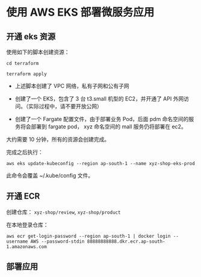 # 使用 AWS EKS 部署微服务应用

## 开通 eks 资源

使用如下的脚本创建资源：

```shell
cd terraform

terraform apply
```

- 上述脚本创建了 VPC 网络，私有子网和公有子网

- 创建了一个 EKS，包含了 3 台 t3.small 机型的 EC2，并开通了 API 外网访问。（实际过程中，请不要开放公网）

- 创建了一个 Fargate 配置文件，由于部署业务 Pod，后面 pdm 命名空间的服务将会部署到 fargate pod， xyz 命名空间的 mall 服务仍将部署在 ec2。



大约需要 10 分钟，所有的资源会创建完成。

完成之后执行：

```shell
aws eks update-kubeconfig --region ap-south-1 --name xyz-shop-eks-prod
```

此命令会覆盖 ~/.kube/config 文件。

## 开通 ECR

创建仓库： `xyz-shop/review`, `xyz-shop/product`


在本地登录仓库：

``` shell
aws ecr get-login-password --region ap-south-1 | docker login --username AWS --password-stdin 88888888888.dkr.ecr.ap-south-1.amazonaws.com
```


## 部署应用